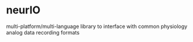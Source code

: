 neurIO
======

multi-platform/multi-language library to interface with common physiology analog data recording formats
